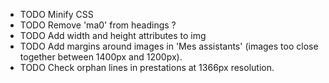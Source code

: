 + TODO Minify CSS
+ TODO Remove 'ma0' from headings ?
+ TODO Add width and height attributes to img
+ TODO Add margins around images in 'Mes assistants' (images too close together between 1400px and 1200px).
+ TODO Check orphan lines in prestations at 1366px resolution.
